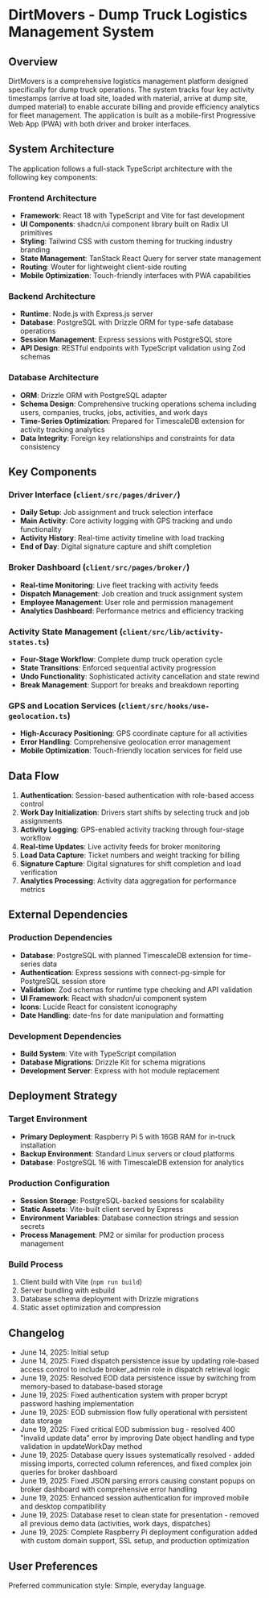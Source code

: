 # DirtMovers - Dump Truck Logistics Management System

## Overview

DirtMovers is a comprehensive logistics management platform designed specifically for dump truck operations. The system tracks four key activity timestamps (arrive at load site, loaded with material, arrive at dump site, dumped material) to enable accurate billing and provide efficiency analytics for fleet management. The application is built as a mobile-first Progressive Web App (PWA) with both driver and broker interfaces.

## System Architecture

The application follows a full-stack TypeScript architecture with the following key components:

### Frontend Architecture
- **Framework**: React 18 with TypeScript and Vite for fast development
- **UI Components**: shadcn/ui component library built on Radix UI primitives
- **Styling**: Tailwind CSS with custom theming for trucking industry branding
- **State Management**: TanStack React Query for server state management
- **Routing**: Wouter for lightweight client-side routing
- **Mobile Optimization**: Touch-friendly interfaces with PWA capabilities

### Backend Architecture
- **Runtime**: Node.js with Express.js server
- **Database**: PostgreSQL with Drizzle ORM for type-safe database operations
- **Session Management**: Express sessions with PostgreSQL store
- **API Design**: RESTful endpoints with TypeScript validation using Zod schemas

### Database Architecture
- **ORM**: Drizzle ORM with PostgreSQL adapter
- **Schema Design**: Comprehensive trucking operations schema including users, companies, trucks, jobs, activities, and work days
- **Time-Series Optimization**: Prepared for TimescaleDB extension for activity tracking analytics
- **Data Integrity**: Foreign key relationships and constraints for data consistency

## Key Components

### Driver Interface (`client/src/pages/driver/`)
- **Daily Setup**: Job assignment and truck selection interface
- **Main Activity**: Core activity logging with GPS tracking and undo functionality
- **Activity History**: Real-time activity timeline with load tracking
- **End of Day**: Digital signature capture and shift completion

### Broker Dashboard (`client/src/pages/broker/`)
- **Real-time Monitoring**: Live fleet tracking with activity feeds
- **Dispatch Management**: Job creation and truck assignment system
- **Employee Management**: User role and permission management
- **Analytics Dashboard**: Performance metrics and efficiency tracking

### Activity State Management (`client/src/lib/activity-states.ts`)
- **Four-Stage Workflow**: Complete dump truck operation cycle
- **State Transitions**: Enforced sequential activity progression
- **Undo Functionality**: Sophisticated activity cancellation and state rewind
- **Break Management**: Support for breaks and breakdown reporting

### GPS and Location Services (`client/src/hooks/use-geolocation.ts`)
- **High-Accuracy Positioning**: GPS coordinate capture for all activities
- **Error Handling**: Comprehensive geolocation error management
- **Mobile Optimization**: Touch-friendly location services for field use

## Data Flow

1. **Authentication**: Session-based authentication with role-based access control
2. **Work Day Initialization**: Drivers start shifts by selecting truck and job assignments
3. **Activity Logging**: GPS-enabled activity tracking through four-stage workflow
4. **Real-time Updates**: Live activity feeds for broker monitoring
5. **Load Data Capture**: Ticket numbers and weight tracking for billing
6. **Signature Capture**: Digital signatures for shift completion and load verification
7. **Analytics Processing**: Activity data aggregation for performance metrics

## External Dependencies

### Production Dependencies
- **Database**: PostgreSQL with planned TimescaleDB extension for time-series data
- **Authentication**: Express sessions with connect-pg-simple for PostgreSQL session store
- **Validation**: Zod schemas for runtime type checking and API validation
- **UI Framework**: React with shadcn/ui component system
- **Icons**: Lucide React for consistent iconography
- **Date Handling**: date-fns for date manipulation and formatting

### Development Dependencies
- **Build System**: Vite with TypeScript compilation
- **Database Migrations**: Drizzle Kit for schema migrations
- **Development Server**: Express with hot module replacement

## Deployment Strategy

### Target Environment
- **Primary Deployment**: Raspberry Pi 5 with 16GB RAM for in-truck installation
- **Backup Environment**: Standard Linux servers or cloud platforms
- **Database**: PostgreSQL 16 with TimescaleDB extension for analytics

### Production Configuration
- **Session Storage**: PostgreSQL-backed sessions for scalability
- **Static Assets**: Vite-built client served by Express
- **Environment Variables**: Database connection strings and session secrets
- **Process Management**: PM2 or similar for production process management

### Build Process
1. Client build with Vite (`npm run build`)
2. Server bundling with esbuild
3. Database schema deployment with Drizzle migrations
4. Static asset optimization and compression

## Changelog
- June 14, 2025: Initial setup
- June 14, 2025: Fixed dispatch persistence issue by updating role-based access control to include broker_admin role in dispatch retrieval logic
- June 19, 2025: Resolved EOD data persistence issue by switching from memory-based to database-based storage
- June 19, 2025: Fixed authentication system with proper bcrypt password hashing implementation
- June 19, 2025: EOD submission flow fully operational with persistent data storage
- June 19, 2025: Fixed critical EOD submission bug - resolved 400 "invalid update data" error by improving Date object handling and type validation in updateWorkDay method
- June 19, 2025: Database query issues systematically resolved - added missing imports, corrected column references, and fixed complex join queries for broker dashboard
- June 19, 2025: Fixed JSON parsing errors causing constant popups on broker dashboard with comprehensive error handling
- June 19, 2025: Enhanced session authentication for improved mobile and desktop compatibility
- June 19, 2025: Database reset to clean state for presentation - removed all previous demo data (activities, work days, dispatches)
- June 19, 2025: Complete Raspberry Pi deployment configuration added with custom domain support, SSL setup, and production optimization

## User Preferences

Preferred communication style: Simple, everyday language.